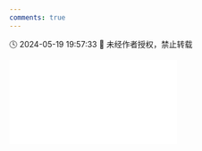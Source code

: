 ```yaml
---
comments: true
---
```


🕓 2024-05-19 19:57:33 🚫 未经作者授权，禁止转载

<div class="video-container">
<iframe src="//player.bilibili.com/player.html?isOutside=true&aid=1504898952&bvid=BV1uD421V72B&cid=1551271458&p=1&high_quality=1" scrolling="no" border="0" frameborder="no" framespacing="0" allowfullscreen="true"></iframe>
</div>